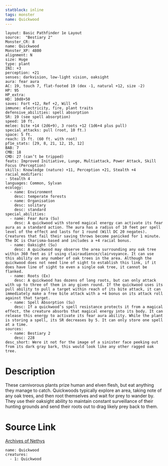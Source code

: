 ```yaml
---
statblock: inline
tags: monster
name: Quickwood
---
```

```statblock
layout: Basic Pathfinder 1e Layout
source:  "Bestiary 2"
Monster_CR: 8
name: Quickwood
Monster_XP: 4800
alignment: N
size: Huge
type: plant
INI: +3
perception: +21
senses: darkvision, low-light vision, oaksight
aura: fear aura
AC: 19, touch 7, flat-footed 19 (dex -1, natural +12, size -2)
HP: 95
HP_extra: 
HD: 10d8+50
saves: Fort +12, Ref +2, Will +5
immune: electricity, fire, plant traits
defensive_abilities: spell absorption
SR: 19 (see spell absorption)
speed: 10 ft.
melee: bite +14 (2d6+9), 3 roots +12 (1d6+4 plus pull)
special_attacks: pull (root, 10 ft.)
space: 5 ft.
reach: 15 ft. (60 ft. with root)
pf1e_stats: [29, 8, 21, 12, 15, 12]
BAB: 7
CMB: 18
CMD: 27 (can’t be tripped)
feats: Improved Initiative, Lunge, Multiattack, Power Attack, Skill Focus (Perception)
skills: Knowledge (nature) +11, Perception +21, Stealth +4
racial_modifiers:
- Stealth 4
languages: Common, Sylvan
ecology:
  - name: Environment
    desc: temperate forests
  - name: Organisation
    desc: solitary
    desc: standard
special_abilities:
  - name: Fear Aura (Su)
    desc: A quickwood with stored magical energy can activate its fear aura as a standard action. The aura has a radius of 10 feet per spell level of the effect and lasts for 1 round (Will DC 20 negates). Creatures that fail their saving throws become panicked for 1 minute. The DC is Charisma-based and includes a +4 racial bonus.
  - name: Oaksight (Su)
    desc: A quickwood may observe the area surrounding any oak tree within 360 feet as if using clairaudience/clairvoyance. It can use this ability on any number of oak trees in the area. Although the quickwood does not need line of sight to establish this link, if it does have line of sight to even a single oak tree, it cannot be flanked.
  - name: Roots (Ex)
    desc: A quickwood has dozens of long roots, but can only attack with up to three of them in any given round. If the quickwood uses its pull ability to pull a target within reach of its bite attack, it can immediately make a free bite attack with a +4 bonus on its attack roll against that target.
  - name: Spell Absorption (Su)
    desc: If a quickwood’s spell resistance protects it from a magical effect, the creature absorbs that magical energy into its body. It can release this energy to activate its fear aura ability. While the plant is storing a spell, its SR decreases by 5. It can only store one spell at a time.
sources:
  - name: Bestiary 2
    desc: 228
desc_short: Were it not for the image of a sinister face peeking out from its dark gray bark, this would look like any other ragged oak tree.
```
# Description
These carnivorous plants prize human and elven flesh, but eat anything they manage to catch. Quickwoods typically explore an area, taking note of any oak trees, and then root themselves and wait for prey to wander by. They use their oaksight ability to maintain constant surveillance of their hunting grounds and send their roots out to drag likely prey back to them.
# Source Link
[Archives of Nethys](https://aonprd.com/MonsterDisplay.aspx?ItemName=Quickwood)
```encounter-table
name: Quickwood
creatures:
  - 1: Quickwood
```
